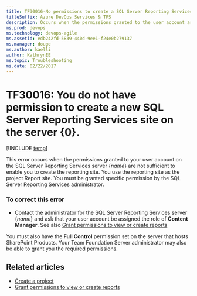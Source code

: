 ```yaml
---
title: TF30016-No permissions to create a SQL Server Reporting Services site
titleSuffix: Azure DevOps Services & TFS
description: Occurs when the permissions granted to the user account are not sufficient to enable to create the reporting site.
ms.prod: devops
ms.technology: devops-agile
ms.assetid: edb242fd-5839-440d-9ee1-f24e0b279137
ms.manager: douge
ms.author: kaelli
author: KathrynEE
ms.topic: Troubleshooting
ms.date: 02/22/2017
---
```


# TF30016: You do not have permission to create a new SQL Server Reporting Services site on the server {0}.

[!INCLUDE [temp](../../_shared/version-vsts-tfs-all-versions.md)]

This error occurs when the permissions granted to your user account on the SQL Server Reporting Services server {*name*} are not sufficient to enable you to create the reporting site. You use the reporting site as the project Report site. You must be granted specific permission by the SQL Server Reporting Services administrator.  
  
### To correct this error  
  
-   Contact the administrator for the SQL Server Reporting Services server {*name*} and ask that your user account be assigned the role of **Content Manager**.  See also [Grant permissions to view or create reports](../../report/admin/grant-permissions-to-reports.md)
  
You must also have the **Full Control** permission set on the server that hosts SharePoint Products. Your Team Foundation Server administrator may also be able to grant you the required permissions.  
  
## Related articles  
- [Create a project](../../organizations/projects/create-project.md)
- [Grant permissions to view or create reports](../../report/admin/grant-permissions-to-reports.md)